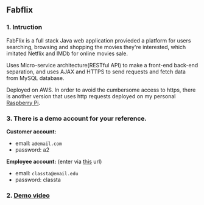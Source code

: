 ## Fabflix

### 1. Intruction

FabFlix is a full stack Java web application provieded a platform for users searching, browsing and shopping the movies they're interested, which imitated Netflix and IMDb for online movies sale.

Uses Micro-service architecture(RESTful API) to make a front-end back-end separation, and uses AJAX and HTTPS to send requests and fetch data from MySQL database. 

Deployed on AWS. In order to avoid the cumbersome access to https, there is another version that uses http requests deployed on my personal [Raspberry Pi](http://71.69.162.72:27373/fabflix/).

### 3. There is a demo account for your reference.

**Customer account:**
* email: `a@email.com`
* password: a2

**Employee account:** (enter via [this](http://71.69.162.72:27373/fabflix/_dashboard.html) url)
* email: `classta@email.edu`
* password: classta

### 2. [Demo video](https://youtu.be/cKRI9VabjFE)

